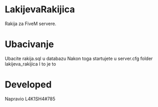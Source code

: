 # LakijevaRakijica
Rakija za FiveM servere.

# Ubacivanje

Ubacite rakija.sql u databazu
Nakon toga startujete u server.cfg folder lakijeva_rakijica
I to je to
# Developed

Napravio L4K1SH4#785
